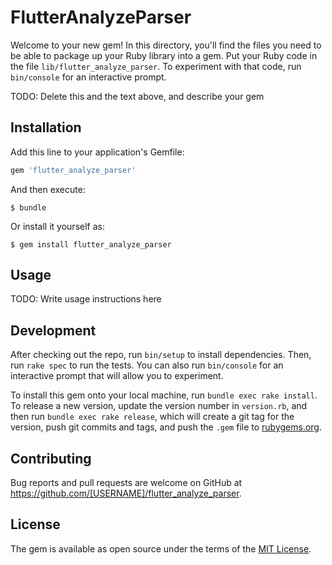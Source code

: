 # FlutterAnalyzeParser

Welcome to your new gem! In this directory, you'll find the files you need to be able to package up your Ruby library into a gem. Put your Ruby code in the file `lib/flutter_analyze_parser`. To experiment with that code, run `bin/console` for an interactive prompt.

TODO: Delete this and the text above, and describe your gem

## Installation

Add this line to your application's Gemfile:

```ruby
gem 'flutter_analyze_parser'
```

And then execute:

    $ bundle

Or install it yourself as:

    $ gem install flutter_analyze_parser

## Usage

TODO: Write usage instructions here

## Development

After checking out the repo, run `bin/setup` to install dependencies. Then, run `rake spec` to run the tests. You can also run `bin/console` for an interactive prompt that will allow you to experiment.

To install this gem onto your local machine, run `bundle exec rake install`. To release a new version, update the version number in `version.rb`, and then run `bundle exec rake release`, which will create a git tag for the version, push git commits and tags, and push the `.gem` file to [rubygems.org](https://rubygems.org).

## Contributing

Bug reports and pull requests are welcome on GitHub at https://github.com/[USERNAME]/flutter_analyze_parser.

## License

The gem is available as open source under the terms of the [MIT License](https://opensource.org/licenses/MIT).
